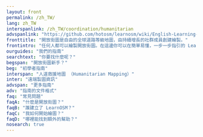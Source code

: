 ```yaml
---
layout: front
permalink: /zh_TW/
lang: zh_TW
interspanlink: /zh_TW/coordination/humanitarian
advspanlink: "https://github.com/hotosm/learnosm/wiki/English-Learning-Guides/"
fronttitle: "開放街圖是自由的全球道路等級地圖，由持續增長的社群成員創建繪製。"
frontintro: "任何人都可以繪製開放街圖。在這邊你可以在簡單易懂，一步一步指引的 LearnOSM 教材指引下，讓你能夠開始貢獻開放街圖，以及使用開放街圖和開放街圖的資料。如果你有興趣舉辦開放街圖的工作坊，請看 LearnOSM 訓練資源中心"
ourguides: "我們的指南"
searchtext: "你要找什麼呢？"
begspan: "開放街圖新手？"
beg: "初學者指南"
interspan: "人道救援地圖 （Humanitarian Mapping）"
inter: "遠端製圖資訊"
advspan: "更多指南"
adv: "指南的文件格式"
faq: "常見問題"
faqA: "什麼是開放街圖？"
faqB: "誰建立了 LearnOSM？"
faqC: "我如何開始繪圖？"
faqD: "哪裡能找到額外的幫助？"
nosearch: true
---
```

